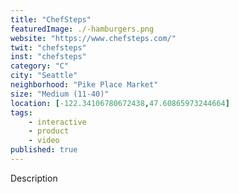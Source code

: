 ```yaml
---
title: "ChefSteps"
featuredImage: ./-hamburgers.png
website: "https://www.chefsteps.com/"
twit: "chefsteps"
inst: "chefsteps"
category: "C"
city: "Seattle"
neighborhood: "Pike Place Market"
size: "Medium (11-40)"
location: [-122.34106780672438,47.60865973244664]
tags:
    - interactive
    - product
    - video
published: true
---
```


Description